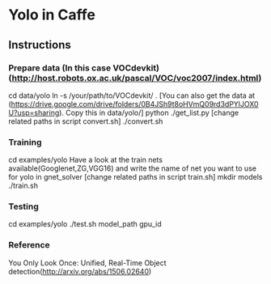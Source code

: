 # Yolo in Caffe


## Instructions

### Prepare data (In this case VOCdevkit)(http://host.robots.ox.ac.uk/pascal/VOC/voc2007/index.html)

  cd data/yolo
  ln -s /your/path/to/VOCdevkit/ .
  [You can also get the data at (https://drive.google.com/drive/folders/0B4JSh9t8oHVmQ09rd3dPYlJOX0U?usp=sharing). Copy this in data/yolo/]
  python ./get_list.py
  [change related paths in script convert.sh]
  ./convert.sh 


### Training

  cd examples/yolo
  Have a look at the train nets available(Googlenet,ZG,VGG16) and write the name of net you want to use for yolo in gnet_solver
  [change related paths in script train.sh]
  mkdir models
  ./train.sh 


### Testing

  cd examples/yolo
  ./test.sh model_path gpu_id
 

### Reference

 You Only Look Once: Unified, Real-Time Object detection(http://arxiv.org/abs/1506.02640)
